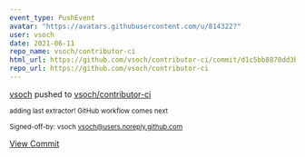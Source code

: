 ```yaml
---
event_type: PushEvent
avatar: "https://avatars.githubusercontent.com/u/814322?"
user: vsoch
date: 2021-06-11
repo_name: vsoch/contributor-ci
html_url: https://github.com/vsoch/contributor-ci/commit/d1c5bb8870dd3bff7f908f7677d2b2cf8cbfd5a5
repo_url: https://github.com/vsoch/contributor-ci
---
```


<a href='https://github.com/vsoch' target='_blank'>vsoch</a> pushed to <a href='https://github.com/vsoch/contributor-ci' target='_blank'>vsoch/contributor-ci</a>

<small>adding last extractor! GitHub workflow comes next

Signed-off-by: vsoch <vsoch@users.noreply.github.com></small>

<a href='https://github.com/vsoch/contributor-ci/commit/d1c5bb8870dd3bff7f908f7677d2b2cf8cbfd5a5' target='_blank'>View Commit</a>